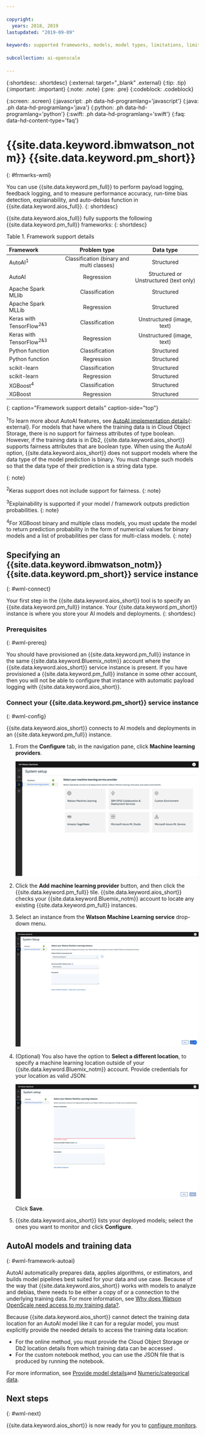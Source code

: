 ```yaml
---

copyright:
  years: 2018, 2019
lastupdated: "2019-09-09"

keywords: supported frameworks, models, model types, limitations, limits

subcollection: ai-openscale

---
```


{:shortdesc: .shortdesc}
{:external: target="_blank" .external}
{:tip: .tip}
{:important: .important}
{:note: .note}
{:pre: .pre}
{:codeblock: .codeblock}

{:screen: .screen}
{:javascript: .ph data-hd-programlang='javascript'}
{:java: .ph data-hd-programlang='java'}
{:python: .ph data-hd-programlang='python'}
{:swift: .ph data-hd-programlang='swift'}
{:faq: data-hd-content-type='faq'}

# {{site.data.keyword.ibmwatson_notm}} {{site.data.keyword.pm_short}}
{: #frmwrks-wml}

You can use {{site.data.keyword.pm_full}} to perform payload logging, feedback logging, and to measure performance accuracy, run-time bias detection, explainability, and auto-debias function in {{site.data.keyword.aios_full}}.
{: shortdesc}

{{site.data.keyword.aios_full}} fully supports the following {{site.data.keyword.pm_full}} frameworks: 
{: shortdesc}

Table 1. Framework support details

| Framework | Problem type | Data type |
|:---|:---:|:---:|
| AutoAI<sup>1</sup> | Classification (binary and multi classes) | Structured |
| AutoAI | Regression | Structured or Unstructured (text only) |
| Apache Spark MLlib | Classification | Structured |
| Apache Spark MLLib | Regression | Structured |
| Keras with TensorFlow<sup>2</sup><sup>&</sup><sup>3</sup> | Classification | Unstructured (image, text) |
| Keras with TensorFlow<sup>2</sup><sup>&</sup><sup>3</sup> | Regression | Unstructured (image, text) |
| Python function | Classification | Structured |
| Python function | Regression | Structured |
| scikit-learn | Classification | Structured |
| scikit-learn | Regression | Structured |
| XGBoost<sup>4</sup> | Classification | Structured |
| XGBoost | Regression | Structured |
{: caption="Framework support details" caption-side="top"}

<sup>1</sup>To learn more about AutoAI features, see [AutoAI implementation details](https://dataplatform.cloud.ibm.com/docs/content/wsj/analyze-data/autoai-details.html?audience=wdp&context=analytics){: external}. For models that have where the training data is in Cloud Object Storage, there is no support for fairness attributes of type boolean. However, if the training data is in Db2, {{site.data.keyword.aios_short}} supports fairness attributes that are boolean type. When using the AutoAI option, {{site.data.keyword.aios_short}} does not support models where the data type of the model prediction is binary. You must change such models so that the data type of their prediction is a string data type.

{: note}

<sup>2</sup>Keras support does not include support for fairness.
{: note}

<sup>3</sup>Explainability is supported if your model / framework outputs prediction probabilities.
{: note}

<sup>4</sup>For XGBoost binary and multiple class models, you must update the model to return prediction probability in the form of numerical values for binary models and a list of probabilities per class for multi-class models.
{: note}

## Specifying an {{site.data.keyword.ibmwatson_notm}} {{site.data.keyword.pm_short}} service instance
{: #wml-connect}

Your first step in the {{site.data.keyword.aios_short}} tool is to specify an {{site.data.keyword.pm_full}} instance. Your {{site.data.keyword.pm_short}} instance is where you store your AI models and deployments.
{: shortdesc}

### Prerequisites
{: #wml-prereq}

You should have provisioned an {{site.data.keyword.pm_full}} instance in the same {{site.data.keyword.Bluemix_notm}} account where the {{site.data.keyword.aios_short}} service instance is present. If you have provisioned a {{site.data.keyword.pm_full}} instance in some other account, then you will not be able to configure that instance with automatic payload logging with {{site.data.keyword.aios_short}}.

### Connect your {{site.data.keyword.pm_short}} service instance
{: #wml-config}

{{site.data.keyword.aios_short}} connects to AI models and deployments in an {{site.data.keyword.pm_full}} instance.

1.  From the **Configure** tab, in the navigation pane, click **Machine learning providers**.

    ![the select your machine learning service provider screen is shown with tiles for the supported machine learning engines](images/wos-machine-learning-providers-selection.png)

2.  Click the **Add machine learning provider** button, and then click the {{site.data.keyword.pm_full}} tile. {{site.data.keyword.aios_short}} checks your {{site.data.keyword.Bluemix_notm}} account to locate any existing {{site.data.keyword.pm_full}} instances. 
3. Select an instance from the **Watson Machine Learning service** drop-down menu.

    ![Select {{site.data.keyword.pm_short}} service](images/wos-gs-set-wml.png)

4.  (Optional) You also have the option to **Select a different location**, to specify a machine learning location outside of your {{site.data.keyword.Bluemix_notm}} account. Provide credentials for your location as valid JSON:

    ![Set {{site.data.keyword.pm_short}} instance](images/wos-gs-get-wml.png)

    Click **Save**.

1.  {{site.data.keyword.aios_short}} lists your deployed models; select the ones you want to monitor and click **Configure**.

## AutoAI models and training data
{: #wml-framework-autoai}

AutoAI automatically prepares data, applies algorithms, or estimators, and builds model pipelines best suited for your data and use case. Because of the way that {{site.data.keyword.aios_short}} works with models to analyze and debias, there needs to be either a copy of or a connection to the underlying training data. For more information, see [Why does Watson OpenScale need access to my training data?](/docs/services/ai-openscale?topic=ai-openscale-wos-faqs#trainingdata). 

Because {{site.data.keyword.aios_short}} cannot detect the training data location for an AutoAI model like it can for a regular model, you must explicitly provide the needed details to access the training data location:

- For the online method, you must provide the Cloud Object Storage or Db2 location details from which training data can be accessed .
- For the custom notebook method, you can use the JSON file that is produced by running the notebook.

For more information, see [Provide model details](/docs/services/ai-openscale?topic=ai-openscale-mo-config#mo-work-model-dets)and [Numeric/categorical data](/docs/services/ai-openscale?topic=ai-openscale-mo-config#mo-nuca).




## Next steps
{: #wml-next}

{{site.data.keyword.aios_short}} is now ready for you to [configure monitors](/docs/services/ai-openscale?topic=ai-openscale-mo-config).
